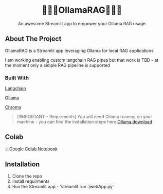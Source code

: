 <!-- Improved compatibility of back to top link: See: https://github.com/othneildrew/Best-README-Template/pull/73 -->
<a id="readme-top"></a>

<!-- PROJECT LOGO -->
<br />
<div align="center">
  <a href="https://github.com/shalvamist/OllamaRAG/">
  </a>
  <h1 align="center">🦙🦜🔗OllamaRAG🔗🦜🦙</h1>
  <p align="center">
    An awesome Streamlit app to empower your Ollama RAG usage
  </p>
</div>

<!-- ABOUT THE PROJECT -->
## About The Project
OllamaRAG is a Streamlit app leveraging Ollama for local RAG applications

I am working enabling custom langchain RAG pipes but that work is TBD - at the moment only a simple RAG pipeline is supported 

### Built With  
[Langchain](https://github.com/langchain-ai/langchain)

[Ollama](https://github.com/ollama/ollama)

[Chroma](https://github.com/chroma-core/chroma)

> [!IMPORTANT - Requirments]
> You will need Ollama running on your machine - you can find the installation steps here [Ollama download](https://ollama.com/download)

## Colab
[💡 Google Colab Notebook](https://github.com/shalvamist/OllamaRAG/blob/main/OllamaRAG.ipynb)

## Installation
1. Clone the repo
2. Install requirments
3. Run the Streamlit app - 'streamlit run .\webApp.py'

